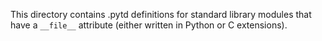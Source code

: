 This directory contains .pytd definitions for standard library modules that
have a `__file__` attribute (either written in Python or C extensions).
